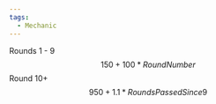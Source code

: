 ```yaml
---
tags:
  - Mechanic
---
```

Rounds 1 - 9
$$
150 + 100*RoundNumber
$$
Round 10+
$$
950 + 1.1 * RoundsPassedSince9
$$
